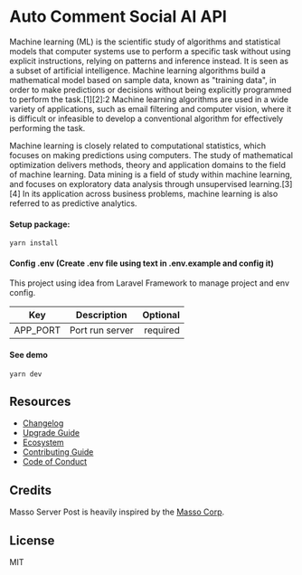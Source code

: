 # Auto Comment Social AI API

Machine learning (ML) is the scientific study of algorithms and statistical models that computer systems use to perform a specific task without using explicit instructions, relying on patterns and inference instead. It is seen as a subset of artificial intelligence. Machine learning algorithms build a mathematical model based on sample data, known as "training data", in order to make predictions or decisions without being explicitly programmed to perform the task.[1][2]:2 Machine learning algorithms are used in a wide variety of applications, such as email filtering and computer vision, where it is difficult or infeasible to develop a conventional algorithm for effectively performing the task.

Machine learning is closely related to computational statistics, which focuses on making predictions using computers. The study of mathematical optimization delivers methods, theory and application domains to the field of machine learning. Data mining is a field of study within machine learning, and focuses on exploratory data analysis through unsupervised learning.[3][4] In its application across business problems, machine learning is also referred to as predictive analytics.

#### Setup package:
```
yarn install
```
#### Config .env (Create .env file using text in .env.example and config it)
This project using idea from Laravel Framework to manage project and env config.

| **Key**        | **Description**           | **Optional**  |
| ------------- |:-------------:| -----:|
| APP_PORT | Port run server      |    required |

#### See demo
```
yarn dev
```

## Resources

* [Changelog](https://www.facebook.com/trantoan.960)
* [Upgrade Guide](https://www.facebook.com/trantoan.960)
* [Ecosystem](https://www.facebook.com/trantoan.960)
* [Contributing Guide](https://www.facebook.com/trantoan.960)
* [Code of Conduct](https://www.facebook.com/trantoan.960)

## Credits

Masso Server Post is heavily inspired by the [Masso Corp](https://www.facebook.com/masso).
## License

MIT
